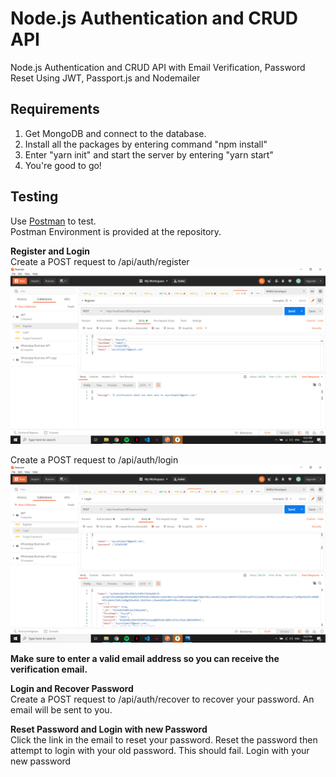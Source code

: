 # Node.js Authentication and CRUD API
Node.js Authentication and CRUD API with Email Verification, Password Reset Using JWT, Passport.js and Nodemailer

## Requirements
1. Get MongoDB and connect to the database.
2. Install all the packages by entering command "npm install"
3. Enter "yarn init" and start the server by entering "yarn start"
4. You're good to go!

## Testing
Use <a href="https://www.getpostman.com" target="_blank">Postman</a> to test.<br/>
Postman Environment is provided at the repository. 

**Register and Login** <br/>
Create a POST request to /api/auth/register <br/>
![Register](https://github.com/asyrafjamil/NodeJS-Authentication-App-JWT/blob/master/Register%20User.png "Register")


Create a POST request to /api/auth/login
![Login](https://github.com/asyrafjamil/NodeJS-Authentication-App-JWT/blob/master/Login%20User.png "Login")

**Make sure to enter a valid email address so you can receive the verification email.**<br/>

**Login and Recover Password** <br/>
Create a POST request to /api/auth/recover to recover your password. An email will be sent to you.

**Reset Password and Login with new Password** <br/>
Click the link in the email to reset your password. 
Reset the password then attempt to login with your old password. This should fail. Login with your new password



